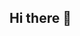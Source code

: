 ## Hi there 👋

<!--
**JayzLove1/JayzLove1** is a ✨ _special_ ✨ repository because its `README.md` (this file) appears on your GitHub profile.

Here are some ideas to get you started:

- 🔭 I’m currently working on ...
- 🌱 I’m currently learning ...
- 👯 I’m looking to collaborate on ...
- 🤔 I’m looking for help with ...
- 💬 Ask me about ...
- 📫 How to reach me: ...
- 😄 Pronouns: ...
- ⚡ Fun fact: ...

联系方式:
qq:2824528255
b站号:https://space.bilibili.com/429531755?spm_id_from=333.1007.0.0
邮箱:2824528255@qq.com
-->
